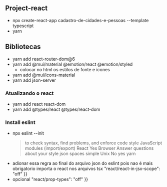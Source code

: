 ## Project-react
- npx create-react-app cadastro-de-cidades-e-pessoas --template typescript
- yarn

## Bibliotecas
- yarn add react-router-dom@6
- yarn add @mui/material @emotion/react @emotion/styled
  - colocar no html os estilos de fonte e icones
- yarn add @mui/icons-material
- yarn add json-server

### Atualizando o react
- yarn add react react-dom
- yarn add @types/react @types/react-dom

### Install eslint
- npx eslint --init
  > to check syntax, find problems, and enforce code style
  > JavaScript modules (import/export)
  > React
  > Yes
  > Browser
  > Answer questions about your style
  > json
  > spaces
  > simple
  > Unix
  > No
  > yes
  > yarn
- adionar essa regra ao final do arquivo json do eslint pois nao é mais obrigatorio importa o react nos arquivos tsx
    "react/react-in-jsx-scope": "off" }}
- opcional 
    "react/prop-types": "off" }}

